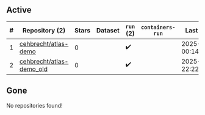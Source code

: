 ## Active
| # | Repository (2) | Stars | Dataset | `run` (2) | `containers-run` | Last Modified |
| --- | --- | --- | --- | --- | --- | --- |
| 1 | [cehbrecht/atlas-demo](https://github.com/cehbrecht/atlas-demo) | 0 |  | :heavy_check_mark: |  | 2025-10-09 00:14:26+00:00 |
| 2 | [cehbrecht/atlas-demo_old](https://github.com/cehbrecht/atlas-demo_old) | 0 |  | :heavy_check_mark: |  | 2025-10-07 22:22:51+00:00 |

## Gone
No repositories found!
